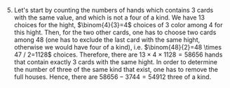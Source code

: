 5. Let's start by counting the numbers of hands which contains 3 cards with the same value, and which is not a four of a kind. We have 13 choices for the hight, $\binom{4}{3}=4$ choices of 3 color among 4 for this hight. Then, for the two other cards, one has to choose two cards among 48 (one has to exclude the last card with the same hight, otherwise we would have four of a kind), i.e. $\binom{48}{2}=48 \times 47 / 2=1128$ choices. Therefore, there are $13 \times 4 \times 1128=58656$ hands that contain exactly 3 cards with the same hight. In order to determine the number of three of the same kind that exist, one has to remove the full houses. Hence, there are $58656-3744=54912$ three of a kind.